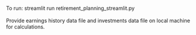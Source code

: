 <BR>To run: streamlit run retirement_planning_streamlit.py</BR>
<BR>Provide earnings history data file and investments data file on local machine for calculations.</BR>
